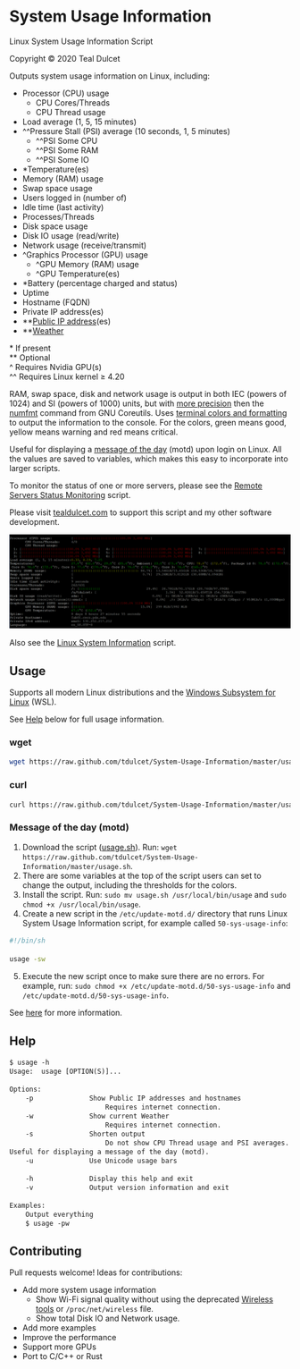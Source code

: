 # System Usage Information
Linux System Usage Information Script

Copyright © 2020 Teal Dulcet

Outputs system usage information on Linux, including:

* Processor (CPU) usage
	* CPU Cores/Threads
	* CPU Thread usage
* Load average (1, 5, 15 minutes)
* ^^Pressure Stall (PSI) average (10 seconds, 1, 5 minutes)
	* ^^PSI Some CPU
	* ^^PSI Some RAM
	* ^^PSI Some IO
* \*Temperature(es)
* Memory (RAM) usage
* Swap space usage
* Users logged in (number of)
* Idle time (last activity)
* Processes/Threads
* Disk space usage
* Disk IO usage (read/write)
* Network usage (receive/transmit)
* ^Graphics Processor (GPU) usage
	* ^GPU Memory (RAM) usage
	* ^GPU Temperature(es)
* \*Battery (percentage charged and status)
* Uptime
* Hostname (FQDN)
* Private IP address(es)
* \*\*[Public IP address](https://github.com/major/icanhaz)(es)
* \*\*[Weather](https://github.com/chubin/wttr.in)

\* If present\
\*\* Optional\
^ Requires Nvidia GPU(s)\
^^ Requires Linux kernel ≥ 4.20

RAM, swap space, disk and network usage is output in both IEC (powers of 1024) and SI (powers of 1000) units, but with [more precision](https://github.com/tdulcet/Numbers-Tool#comparison-of---to-option) then the [numfmt](https://www.gnu.org/software/coreutils/manual/html_node/numfmt-invocation.html) command from GNU Coreutils. Uses [terminal colors and formatting](https://misc.flogisoft.com/bash/tip_colors_and_formatting) to output the information to the console. For the colors, green means good, yellow means warning and red means critical.

Useful for displaying a [message of the day](https://en.wikipedia.org/wiki/Motd_(Unix)) (motd) upon login on Linux. All the values are saved to variables, which makes this easy to incorporate into larger scripts.

To monitor the status of one or more servers, please see the [Remote Servers Status Monitoring](https://github.com/tdulcet/Remote-Servers-Status) script.

Please visit [tealdulcet.com](https://www.tealdulcet.com/) to support this script and my other software development.

![](images/Ubuntu%20Desktop.png)

Also see the [Linux System Information](https://github.com/tdulcet/Linux-System-Information) script.

## Usage

Supports all modern Linux distributions and the [Windows Subsystem for Linux](https://en.wikipedia.org/wiki/Windows_Subsystem_for_Linux) (WSL).

See [Help](#help) below for full usage information.

### wget

```bash
wget https://raw.github.com/tdulcet/System-Usage-Information/master/usage.sh -qO - | bash -s --
```

### curl

```bash
curl https://raw.github.com/tdulcet/System-Usage-Information/master/usage.sh | bash -s --
```

### Message of the day (motd)

1. Download the script ([usage.sh](usage.sh)). Run: `wget https://raw.github.com/tdulcet/System-Usage-Information/master/usage.sh`.
2. There are some variables at the top of the script users can set to change the output, including the thresholds for the colors.
3. Install the script. Run: `sudo mv usage.sh /usr/local/bin/usage` and `sudo chmod +x /usr/local/bin/usage`.
4. Create a new script in the `/etc/update-motd.d/` directory that runs Linux System Usage Information script, for example called `50-sys-usage-info`:
```bash
#!/bin/sh

usage -sw
```
5. Execute the new script once to make sure there are no errors. For example, run: `sudo chmod +x /etc/update-motd.d/50-sys-usage-info` and `/etc/update-motd.d/50-sys-usage-info`.

See [here](https://ownyourbits.com/2017/04/05/customize-your-motd-login-message-in-debian-and-ubuntu/) for more information.

## Help

```
$ usage -h
Usage:  usage [OPTION(S)]...

Options:
    -p              Show Public IP addresses and hostnames
                        Requires internet connection.
    -w              Show current Weather
                        Requires internet connection.
    -s              Shorten output
                        Do not show CPU Thread usage and PSI averages. Useful for displaying a message of the day (motd).
    -u              Use Unicode usage bars

    -h              Display this help and exit
    -v              Output version information and exit

Examples:
    Output everything
    $ usage -pw

```

## Contributing

Pull requests welcome! Ideas for contributions:

* Add more system usage information
	* Show Wi-Fi signal quality without using the deprecated [Wireless tools](https://en.wikipedia.org/wiki/Wireless_tools_for_Linux) or `/proc/net/wireless` file.
	* Show total Disk IO and Network usage.
* Add more examples
* Improve the performance
* Support more GPUs
* Port to C/C++ or Rust
